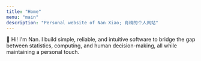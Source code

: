 ```yaml
---
title: "Home"
menu: "main"
description: "Personal website of Nan Xiao; 肖楠的个人网站"
---
```


👋 Hi! I'm Nan. I build simple, reliable, and intuitive software
to bridge the gap between statistics, computing, and human decision-making,
all while maintaining a personal touch.

<style>
.landing {
    font-family: var(--tw-prose-font-serif);
    font-weight: 450;
    font-size: 1.5625rem;
}
</style>
